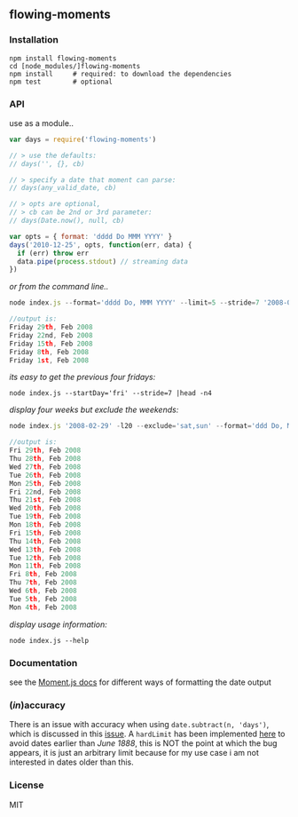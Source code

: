 ## flowing-moments

### Installation
```
npm install flowing-moments
cd [node_modules/]flowing-moments
npm install     # required: to download the dependencies
npm test        # optional
```


### API
use as a module..
```javascript
var days = require('flowing-moments')

// > use the defaults:
// days('', {}, cb)

// > specify a date that moment can parse:
// days(any_valid_date, cb)

// > opts are optional,
// > cb can be 2nd or 3rd parameter:
// days(Date.now(), null, cb)

var opts = { format: 'dddd Do MMM YYYY' }
days('2010-12-25', opts, function(err, data) {
  if (err) throw err
  data.pipe(process.stdout)	// streaming data
})
```

_or from the command line.._
```javascript
node index.js --format='dddd Do, MMM YYYY' --limit=5 --stride=7 '2008-02-29'

//output is:
Friday 29th, Feb 2008
Friday 22nd, Feb 2008
Friday 15th, Feb 2008
Friday 8th, Feb 2008
Friday 1st, Feb 2008
```

_its easy to get the previous four fridays:_
```shell
node index.js --startDay='fri' --stride=7 |head -n4
```

_display four weeks but exclude the weekends:_
```javascript
node index.js '2008-02-29' -l20 --exclude='sat,sun' --format='ddd Do, MMM YYYY'

//output is:
Fri 29th, Feb 2008
Thu 28th, Feb 2008
Wed 27th, Feb 2008
Tue 26th, Feb 2008
Mon 25th, Feb 2008
Fri 22nd, Feb 2008
Thu 21st, Feb 2008
Wed 20th, Feb 2008
Tue 19th, Feb 2008
Mon 18th, Feb 2008
Fri 15th, Feb 2008
Thu 14th, Feb 2008
Wed 13th, Feb 2008
Tue 12th, Feb 2008
Mon 11th, Feb 2008
Fri 8th, Feb 2008
Thu 7th, Feb 2008
Wed 6th, Feb 2008
Tue 5th, Feb 2008
Mon 4th, Feb 2008
```

_display usage information:_
```shell
node index.js --help
```


### Documentation
see the [Moment.js docs](http://momentjs.com/docs/#/displaying/format/) for different ways of formatting the date output


### (_in_)accuracy
There is an issue with accuracy when using ```date.subtract(n, 'days')```, which is discussed in this [issue](https://github.com/moment/moment/issues/961). A ```hardLimit``` has been implemented [here](https://github.com/joates/flowing-moments/blob/master/lib/main.js#L18) to avoid dates earlier than _June 1888_, this is NOT the point at which the bug appears, it is just an arbitrary limit because for my use case i am not interested in dates older than this.


### License
MIT
